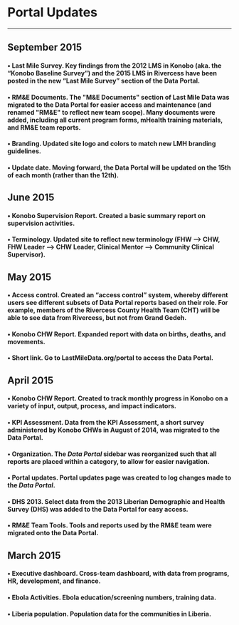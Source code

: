 Portal Updates
==============
**************

September 2015
--------------
#### **&bull; Last Mile Survey.** Key findings from the 2012 LMS in Konobo (aka. the “Konobo Baseline Survey”) and the 2015 LMS in Rivercess have been posted in the new “Last Mile Survey” section of the Data Portal.
#### **&bull; RM&E Documents.** The "M&E Documents" section of Last Mile Data was migrated to the Data Portal for easier access and maintenance (and renamed "RM&E" to reflect new team scope). Many documents were added, including all current program forms, mHealth training materials, and RM&E team reports.
#### **&bull; Branding.** Updated site logo and colors to match new LMH branding guidelines.
#### **&bull; Update date.** Moving forward, the Data Portal will be updated on the 15th of each month (rather than the 12th).

June 2015
---------
#### **&bull; Konobo Supervision Report.** Created a basic summary report on supervision activities.
#### **&bull; Terminology.** Updated site to reflect new terminology (FHW --> CHW, FHW Leader --> CHW Leader, Clinical Mentor --> Community Clinical Supervisor).

May 2015
--------
#### **&bull; Access control.** Created an “access control” system, whereby different users see different subsets of Data Portal reports based on their role. For example, members of the Rivercess County Health Team (CHT) will be able to see data from Rivercess, but not from Grand Gedeh.
#### **&bull; Konobo CHW Report.** Expanded report with data on births, deaths, and movements.
#### **&bull; Short link.** Go to LastMileData.org/portal to access the Data Portal.

April 2015
----------
#### **&bull; Konobo CHW Report.** Created to track monthly progress in Konobo on a variety of input, output, process, and impact indicators.
#### **&bull; KPI Assessment.** Data from the KPI Assessment, a short survey administered by Konobo CHWs in August of 2014, was migrated to the Data Portal.
#### **&bull; Organization.** The *Data Portal* sidebar was reorganized such that all reports are placed within a category, to allow for easier navigation.
#### **&bull; Portal updates.** Portal updates page was created to log changes made to the *Data Portal*.
#### **&bull; DHS 2013.** Select data from the 2013 Liberian Demographic and Health Survey (DHS) was added to the Data Portal for easy access.
#### **&bull; RM&E Team Tools.** Tools and reports used by the RM&E team were migrated onto the Data Portal.

March 2015
----------
#### **&bull; Executive dashboard.** Cross-team dashboard, with data from programs, HR, development, and finance.
#### **&bull; Ebola Activities.** Ebola education/screening numbers, training data.
#### **&bull; Liberia population.** Population data for the communities in Liberia.
